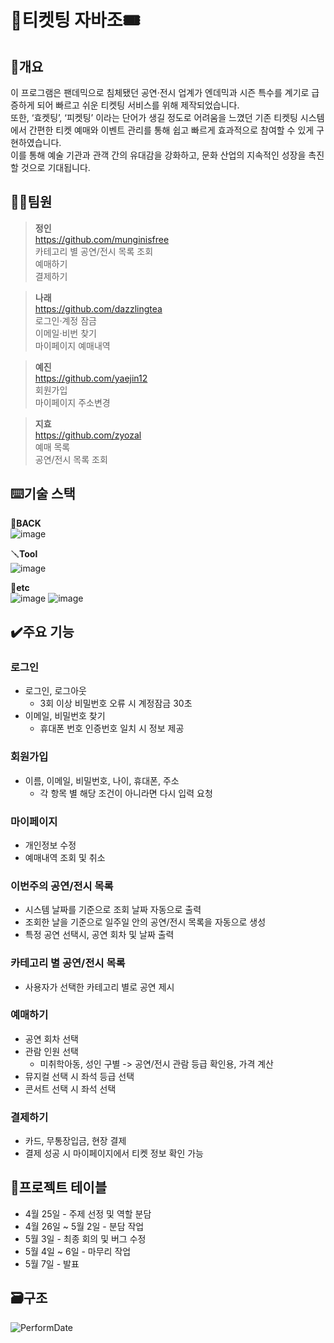 # 🎫티켓팅 자바조🎟


## 📄개요
이 프로그램은 팬데믹으로 침체됐던 공연·전시 업계가 엔데믹과 시즌 특수를 계기로 급증하게 되어 빠르고 쉬운 티켓팅 서비스를 위해 제작되었습니다.<br>
또한, ‘효켓팅’, ‘피켓팅’ 이라는 단어가 생길 정도로 어려움을 느꼈던 기존 티켓팅 시스템에서 간편한 티켓 예매와 이벤트 관리를 통해 쉽고 빠르게 효과적으로 참여할 수 있게 구현하였습니다.<br>
이를 통해 예술 기관과 관객 간의 유대감을 강화하고, 문화 산업의 지속적인 성장을 촉진할 것으로 기대됩니다.

## 🧑‍💻팀원

> **정인** <br>
> https://github.com/munginisfree <br>
> 카테고리 별 공연/전시 목록 조회 <br>
> 예매하기 <br>
> 결제하기 <br>

> **나래** <br>
> https://github.com/dazzlingtea <br>
> 로그인·계정 잠금 <br>
> 이메일·비번 찾기 <br>
> 마이페이지 예매내역 <br>

> **예진** <br>
> https://github.com/yaejin12 <br>
> 회원가입 <br>
> 마이페이지 주소변경<br>

> **지효** <br>
> https://github.com/zyozal <br>
> 예매 목록 <br>
> 공연/전시 목록 조회 <br>

## ⌨️기술 스택
🔧**BACK** <br>
![image](https://camo.githubusercontent.com/62a1bdf0e068235d4517aa6be7f60b95734f40a0aa188faf6b4323f317088786/68747470733a2f2f696d672e736869656c64732e696f2f62616467652f4a6176612d2532334544384230302e7376673f7374796c653d666c61742d737175617265266c6f676f3d6f70656e6a646b266c6f676f436f6c6f723d7768697465)

🪛**Tool** <br>
![image](https://camo.githubusercontent.com/e20c0b2e0697e1c030064a26d5fcf7e50d84cb87806cb2c59d5d53c3bf504d92/68747470733a2f2f696d672e736869656c64732e696f2f62616467652f496e74656c6c694a494445412d3030303030302e7376673f7374796c653d666c61742d737175617265266c6f676f3d696e74656c6c696a2d69646561266c6f676f436f6c6f723d7768697465)

🔩**etc** <br>
![image](https://camo.githubusercontent.com/416d64144788af573a0c74b0fbecf34c58dfffd77e264546b2fbcdcd0ee9c8d9/68747470733a2f2f696d672e736869656c64732e696f2f62616467652f4769742d4630353033323f7374796c653d666c61742d737175617265266c6f676f3d676974266c6f676f436f6c6f723d7768697465)
![image](https://camo.githubusercontent.com/bb2afe09fad1cc5aff2c77fda1c4baac343806b13f938c9b9c466f99cf91d636/68747470733a2f2f696d672e736869656c64732e696f2f62616467652f4769744875622d3138313731373f7374796c653d666c61742d737175617265266c6f676f3d476974487562266c6f676f436f6c6f723d7768697465) 

## ✔️주요 기능
### 로그인
- 로그인, 로그아웃
  - 3회 이상 비밀번호 오류 시 계정잠금 30초
- 이메일, 비밀번호 찾기
    - 휴대폰 번호 인증번호 일치 시 정보 제공
### 회원가입
- 이름, 이메일, 비밀번호, 나이, 휴대폰, 주소
  - 각 항목 별 해당 조건이 아니라면 다시 입력 요청
### 마이페이지
- 개인정보 수정
- 예매내역 조회 및 취소
### 이번주의 공연/전시 목록
- 시스템 날짜를 기준으로 조회 날짜 자동으로 출력
- 조회한 날을 기준으로 일주일 안의 공연/전시 목록을 자동으로 생성
- 특정 공연 선택시, 공연 회차 및 날짜 출력
### 카테고리 별 공연/전시 목록
- 사용자가 선택한 카테고리 별로 공연 제시
### 예매하기
- 공연 회차 선택
- 관람 인원 선택
  - 미취학아동, 성인 구별 -> 공연/전시 관람 등급 확인용, 가격 계산
- 뮤지컬 선택 시 좌석 등급 선택
- 콘서트 선택 시 좌석 선택
### 결제하기
- 카드, 무통장입금, 현장 결제
- 결제 성공 시 마이페이지에서 티켓 정보 확인 가능

## 📅프로젝트 테이블
- 4월 25일 - 주제 선정 및 역할 분담
- 4월 26일 ~ 5월 2일 - 분담 작업
- 5월 3일 - 최종 회의 및 버그 수정
- 5월 4일 ~ 6일 - 마무리 작업
- 5월 7일 - 발표

## 🗃️구조


![PerformDate](https://github.com/JavaTeamProjectTeam2/TicketingProject/assets/157199245/f9a1b029-2630-4444-9157-1db2b795274a)

